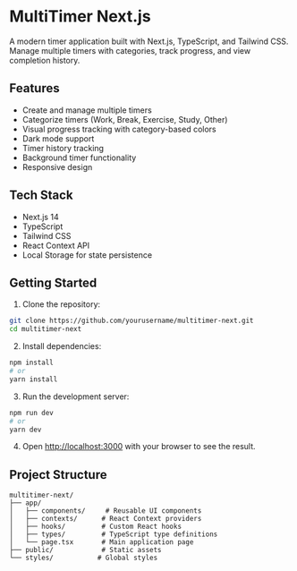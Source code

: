 # MultiTimer Next.js

A modern timer application built with Next.js, TypeScript, and Tailwind CSS. Manage multiple timers with categories, track progress, and view completion history.

## Features

- Create and manage multiple timers
- Categorize timers (Work, Break, Exercise, Study, Other)
- Visual progress tracking with category-based colors
- Dark mode support
- Timer history tracking
- Background timer functionality
- Responsive design

## Tech Stack

- Next.js 14
- TypeScript
- Tailwind CSS
- React Context API
- Local Storage for state persistence

## Getting Started

1. Clone the repository:
```bash
git clone https://github.com/yourusername/multitimer-next.git
cd multitimer-next
```

2. Install dependencies:
```bash
npm install
# or
yarn install
```

3. Run the development server:
```bash
npm run dev
# or
yarn dev
```

4. Open [http://localhost:3000](http://localhost:3000) with your browser to see the result.

## Project Structure

```
multitimer-next/
├── app/
│   ├── components/     # Reusable UI components
│   ├── contexts/      # React Context providers
│   ├── hooks/         # Custom React hooks
│   ├── types/         # TypeScript type definitions
│   └── page.tsx       # Main application page
├── public/            # Static assets
└── styles/           # Global styles
```


